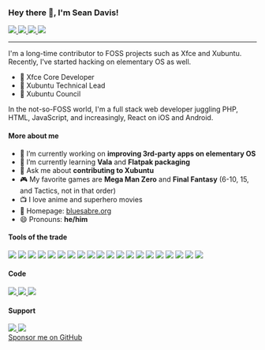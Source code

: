 ### Hey there 👋, I'm Sean Davis!

<a href="https://twitter.com/bluesabredavis">
  <img src="https://img.shields.io/badge/Twitter-@bluesabredavis-blue?logo=twitter&style=social">
</a>
<a href="https://www.facebook.com/bluesabre.org">
  <img src="https://img.shields.io/badge/Facebook-bluesabre.org-blue?logo=facebook&style=social">
</a>
<a href="https://fosstodon.org/@bluesabre">
  <img src="https://img.shields.io/badge/Mastodon-@bluesabre@fosstodon.org-blue?logo=mastodon&style=social">
</a>
<a href="https://www.linkedin.com/in/sean-davis-738b0429/">
  <img src="https://img.shields.io/badge/LinkedIn-Sean Davis-blue?logo=linkedin&style=social">
</a>

<hr>

I'm a long-time contributor to FOSS projects such as Xfce and Xubuntu. Recently, I've started hacking on elementary OS as well.

- 🎩 Xfce Core Developer
- 🎩 Xubuntu Technical Lead
- 🎩 Xubuntu Council

In the not-so-FOSS world, I'm a full stack web developer juggling PHP, HTML, JavaScript, and increasingly, React on iOS and Android.

#### More about me

- 🔭 I’m currently working on **improving 3rd-party apps on elementary OS**
- 🌱 I’m currently learning **Vala** and **Flatpak packaging**
- 💬 Ask me about **contributing to Xubuntu**
- 🎮 My favorite games are **Mega Man Zero** and **Final Fantasy** (6-10, 15, and Tactics, not in that order)
- 📺 I love anime and superhero movies
- 🏡 Homepage: <a href="https://bluesabre.org">bluesabre.org</a>
- 😄 Pronouns: **he/him**

#### Tools of the trade
<img src="https://img.shields.io/badge/Apache-f49223?logo=apache&style=for-the-badge">
<img src="https://img.shields.io/badge/c/c++-white?logo=c&style=for-the-badge">
<img src="https://img.shields.io/badge/css-2565f1?logo=css3&style=for-the-badge">
<img src="https://img.shields.io/badge/Digital Ocean-white?logo=digitalocean&style=for-the-badge">
<img src="https://img.shields.io/badge/elementary OS-white?logo=elementary&style=for-the-badge">
<img src="https://img.shields.io/badge/html5-white?logo=html5&style=for-the-badge">
<img src="https://img.shields.io/badge/javascript-black?logo=javascript&style=for-the-badge">
<img src="https://img.shields.io/badge/jQuery-0769ad?logo=jquery&style=for-the-badge">
<img src="https://img.shields.io/badge/Linode-white?logo=linode&style=for-the-badge">
<img src="https://img.shields.io/badge/macOS-black?logo=apple&style=for-the-badge">
<img src="https://img.shields.io/badge/MariaDB-4e629a?logo=mariadb&style=for-the-badge">
<img src="https://img.shields.io/badge/nginx-white?logo=nginx&style=for-the-badge">
<img src="https://img.shields.io/badge/php-white?logo=php&style=for-the-badge">
<img src="https://img.shields.io/badge/python-ffd343?logo=python&style=for-the-badge">
<img src="https://img.shields.io/badge/react-282c34?logo=react&style=for-the-badge">
<img src="https://img.shields.io/badge/sass-white?logo=sass&style=for-the-badge">
<img src="https://img.shields.io/badge/ubuntu-77216F?logo=ubuntu&style=for-the-badge">
<img src="https://img.shields.io/badge/vala-403757?logo=gnome&style=for-the-badge">
<img src="https://img.shields.io/badge/vscode-007ACC?logo=visual studio code&style=for-the-badge">
<img src="https://img.shields.io/badge/Vue-35495e?logo=vue.js&style=for-the-badge">

#### Code
<a href="https://github.com/bluesabre">
  <img src="https://img.shields.io/badge/GitHub-bluesabre-blue?logo=github&style=for-the-badge">
</a>
<a href="https://launchpad.net/~bluesabre">
  <img src="https://img.shields.io/badge/Launchpad-bluesabre-blue?logo=launchpad&style=for-the-badge">
</a>
<a href="https://gitlab.xfce.org/bluesabre">
  <img src="https://img.shields.io/badge/Xfce-@bluesabre-blue?logo=gitlab&style=for-the-badge">
</a>

#### Support

<a href="https://www.patreon.com/bluesabre">
  <img src="https://img.shields.io/badge/Patreon-Become a Patron-blue?logo=patreon&style=for-the-badge">
</a>
<a href="https://paypal.me/bluesabre">
  <img src="https://img.shields.io/badge/PayPal-One Time Tip-blue?logo=paypal&style=for-the-badge">
</a>

<br>

<a href="https://github.com/sponsors/bluesabre">
  Sponsor me on GitHub
</a>
